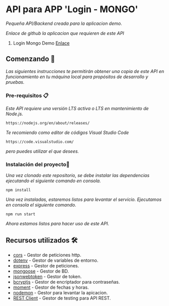 # API para APP 'Login - MONGO'

_Pequeña API/Backend creada para la aplicacion demo._

_Enlace de github la aplicacion que requieren de este API_

1. Login Mongo Demo [Enlace](https://github.com/VlV-515/7-LoginMongoDemo-Front)

## Comenzando 🚀

_Las siguientes instrucciones te permitirán obtener una copia de este API en funcionamiento en tu máquina local para propósitos de desarrollo y pruebas._

### Pre-requisitos 📋

_Este API requiere una versión LTS activa o LTS en mantenimiento de Node.js._

```
https://nodejs.org/en/about/releases/
```

_Te recomiendo como editor de códigos Visual Studio Code_

```
https://code.visualstudio.com/
```

_pero puedes utilizar el que desees._

### Instalación del proyecto🔧

_Una vez clonado este repositorio, se debe instalar las dependencias ejecutando el siguiente comando en consola._

```
npm install
```

_Una vez instaladas, estaremos listos para levantar el servicio._
_Ejecutamos en consola el siguiente comando._

```
npm run start
```

_Ahora estamos listos para hacer uso de este API._

## Recursos utilizados 🛠️

- [cors](https://www.npmjs.com/package/cors) - Gestor de peticiones http.
- [dotenv](https://www.npmjs.com/package/dotenv) - Gestor de variables de entorno.
- [express](https://www.npmjs.com/package/express) - Gestor de peticiones.
- [mongoose](https://www.npmjs.com/package/mongoose) - Gestor de BD.
- [jsonwebtoken](https://www.npmjs.com/package/jsonwebtoken) - Gestor de token.
- [bcryptjs](https://www.npmjs.com/package/bcryptjs) - Gestor de encriptador para contraseñas.
- [moment](https://www.npmjs.com/package/moment) - Gestor de fechas y horas.
- [nodemon](https://www.npmjs.com/package/nodemon) - Gestor para levantar la apicacion.
- [REST Client](https://marketplace.visualstudio.com/items?itemName=humao.rest-client) - Gestor de testing para API REST.
